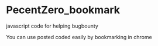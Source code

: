# PecentZero_bookmark
javascript code for helping bugbounty

You can use posted coded easily by bookmarking in chrome 
